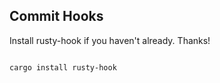 ## Commit Hooks

Install rusty-hook if you haven't already. Thanks!

```bash

cargo install rusty-hook

```




